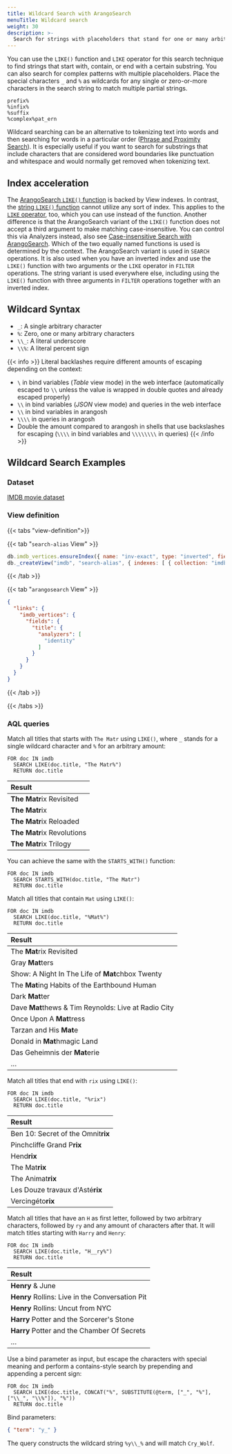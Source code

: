 ```yaml
---
title: Wildcard Search with ArangoSearch
menuTitle: Wildcard search
weight: 30
description: >-
  Search for strings with placeholders that stand for one or many arbitrary characters
---
```

You can use the `LIKE()` function and `LIKE` operator for this search technique
to find strings that start with, contain, or end with a certain substring. You
can also search for complex patterns with multiple placeholders. Place the
special characters `_` and `%` as wildcards for any single or zero-or-more
characters in the search string to match multiple partial strings.

```
prefix%
%infix%
%suffix
%complex%pat_ern
```

Wildcard searching can be an alternative to tokenizing text into words and then
searching for words in a particular order ([Phrase and Proximity Search](phrase-and-proximity-search.md)).
It is especially useful if you want to search for substrings that include
characters that are considered word boundaries like punctuation and whitespace
and would normally get removed when tokenizing text.

## Index acceleration

The [ArangoSearch `LIKE()` function](../../aql/functions/arangosearch.md#like)
is backed by View indexes. In contrast, the
[string `LIKE()` function](../../aql/functions/string.md#like) cannot utilize any
sort of index. This applies to the [`LIKE` operator](../../aql/operators.md#comparison-operators),
too, which you can use instead of the function.
Another difference is that the ArangoSearch variant of the `LIKE()` function does
not accept a third argument to make matching case-insensitive. You can control
this via Analyzers instead, also see
[Case-insensitive Search with ArangoSearch](case-sensitivity-and-diacritics.md).
Which of the two equally named functions is used is determined by the context.
The ArangoSearch variant is used in `SEARCH` operations. It is also used when
you have an inverted index and use the `LIKE()` function with two arguments or
the `LIKE` operator in `FILTER` operations. The string variant is used everywhere
else, including using the `LIKE()` function with three arguments in `FILTER`
operations together with an inverted index.

## Wildcard Syntax

- `_`: A single arbitrary character
- `%`: Zero, one or many arbitrary characters
- `\\_`: A literal underscore
- `\\%`: A literal percent sign

{{< info >}}
Literal backlashes require different amounts of escaping depending on the
context:
- `\` in bind variables (_Table_ view mode) in the web interface (automatically
  escaped to `\\` unless the value is wrapped in double quotes and already
  escaped properly)
- `\\` in bind variables (_JSON_ view mode) and queries in the web interface
- `\\` in bind variables in arangosh
- `\\\\` in queries in arangosh
- Double the amount compared to arangosh in shells that use backslashes for
escaping (`\\\\` in bind variables and `\\\\\\\\` in queries)
{{< /info >}}

## Wildcard Search Examples

### Dataset

[IMDB movie dataset](example-datasets.md#imdb-movie-dataset)

### View definition

{{< tabs "view-definition">}}

{{< tab "`search-alias` View" >}}
```js
db.imdb_vertices.ensureIndex({ name: "inv-exact", type: "inverted", fields: [ "title" ] });
db._createView("imdb", "search-alias", { indexes: [ { collection: "imdb_vertices", index: "inv-exact" } ] });
```
{{< /tab >}}

{{< tab "`arangosearch` View" >}}
```json
{
  "links": {
    "imdb_vertices": {
      "fields": {
        "title": {
          "analyzers": [
            "identity"
          ]
        }
      }
    }
  }
}
```
{{< /tab >}}

{{< /tabs >}}

### AQL queries

Match all titles that starts with `The Matr` using `LIKE()`,
where `_` stands for a single wildcard character and `%` for an arbitrary amount:

```aql
FOR doc IN imdb
  SEARCH LIKE(doc.title, "The Matr%")
  RETURN doc.title
```

| Result |
|:-------|
| **The Matr**ix Revisited |
| **The Matr**ix |
| **The Matr**ix Reloaded |
| **The Matr**ix Revolutions |
| **The Matr**ix Trilogy |

You can achieve the same with the `STARTS_WITH()` function:

```aql
FOR doc IN imdb
  SEARCH STARTS_WITH(doc.title, "The Matr")
  RETURN doc.title
```

Match all titles that contain `Mat` using `LIKE()`:

```aql
FOR doc IN imdb
  SEARCH LIKE(doc.title, "%Mat%")
  RETURN doc.title
```

| Result |
|:-------|
| The **Mat**rix Revisited |
| Gray **Mat**ters |
| Show: A Night In The Life of **Mat**chbox Twenty |
| The **Mat**ing Habits of the Earthbound Human |
| Dark **Mat**ter |
| Dave **Mat**thews & Tim Reynolds: Live at Radio City |
| Once Upon A **Mat**tress |
| Tarzan and His **Mat**e |
| Donald in **Mat**hmagic Land |
| Das Geheimnis der **Mat**erie |
| … |

Match all titles that end with `rix` using `LIKE()`:

```aql
FOR doc IN imdb
  SEARCH LIKE(doc.title, "%rix")
  RETURN doc.title
```

| Result |
|:-------|
| Ben 10: Secret of the Omnit**rix** |
| Pinchcliffe Grand P**rix** |
| Hend**rix** |
| The Mat**rix** |
| The Animat**rix** |
| Les Douze travaux d'Asté**rix** |
| Vercingéto**rix** |

Match all titles that have an `H` as first letter, followed by two arbitrary
characters, followed by `ry` and any amount of characters after that. It will
match titles starting with `Harry` and `Henry`:

```aql
FOR doc IN imdb
  SEARCH LIKE(doc.title, "H__ry%")
  RETURN doc.title
```

| Result |
|:-------|
| **Henry** & June |
| **Henry** Rollins: Live in the Conversation Pit |
| **Henry** Rollins: Uncut from NYC |
| **Harry** Potter and the Sorcerer's Stone |
| **Harry** Potter and the Chamber Of Secrets |
| … |

Use a bind parameter as input, but escape the characters with special meaning
and perform a contains-style search by prepending and appending a percent sign:

```aql
FOR doc IN imdb
  SEARCH LIKE(doc.title, CONCAT("%", SUBSTITUTE(@term, ["_", "%"], ["\\_", "\\%"]), "%"))
  RETURN doc.title
```

Bind parameters:

```json
{ "term": "y_" }
```

The query constructs the wildcard string `%y\\_%` and will match `Cry_Wolf`.
